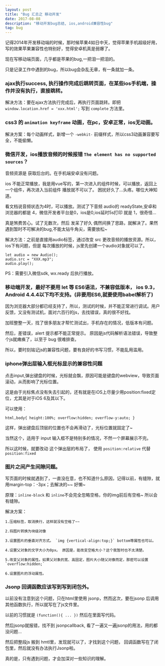 ```yaml
---
layout: post
title: "Bug 汇总之 移动开发"
date: 2017-08-08
description: "移动开发bug总结, ios,android兼容性bug"
tag: bug
---   
```


记得2014年开发移动端的时候，那时候苹果4如日中天，觉得苹果手机超级好用，写的效果苹果兼容性也特别好，觉得安卓机真是弱爆了。

现在写移动端页面，几乎都是苹果的bug,一把泪一把泪的。

只是记录工作中遇到的bug，所以bug会杂乱无章，有一条就加一条。

### ajax执行success, 执行操作完成后跳转页面，在某些ios手机端，操作并没有执行，直接跳转。

解决方法：要在ajax方法执行完成后，再执行页面跳转。即把 `window.location.href = 'xxx.html';` 写到 `complete` 方法里。

### css3 的 `animation keyframe` 动画，在pc，安卓正常，ios无动画。

解决方案：每个动画样式，新增一个 `-webkit-` 前缀样式，所以css3动画兼容要写全，不能偷懒。

### 微信开发，ios播放音频的时候报错 `The element has no supported sources`？

音频资源是 获取后台的。在手机端安卓没有问题。

ios 不能正常播放，我是用vue写的，第一次进入的组件时候，可以播放，返回上一个组件，再次进入当前组件 播放就不可以了。
困扰好久了...头疼。哪位大神知道。

看文档说音频状态为4时，可以播放。测试了下音频 audio的 readyState,安卓和浏览器的都是 4，微信开发者平台是0，ios是0,ios延时5s打印 就是 1，很奇怪...

真是煞费苦心。试了无数次，然后 发呆了好久 偶然间换了思路，就解决了。果然遇到暂时不可解决的bug,不能太钻牛角尖，需要放松~

解决方法：之前是直接用audio标签，通过改变 src 更改音频的播放资源。所以，ios下有问题，但是 每次播放的时候，js里先创建一个audio对象就可以了。

    let audio = new Audio();
    audio.src = "XXX.mp3";
    audio.play();

PS：需要引入微信sdk, wx.ready 后执行播放。

### 移动端开发，最好不要用 let 等 ES6语法，不兼容低版本， ios 9.3，Android 4.4.4以下均不支持。(非要用ES6,就要使用babel解析了)

因为浏览器大部分都已经支持了，所以，测试的时候，并不能正常进行调试。用户反馈，又没有测试机，面对六百行的js，去找错误，真的很不好找。 

加班整整一天，找了很多朋友才帮忙测试出，手机存在的情况，低版本有问题。

然后，差错误，alert 提示都不能正常提示。 原因是js代码解析语法错误，导致整个js就瘫痪了，以至于 bug 很难排查。

所以，要时刻铭记js的兼容性问题，要有良好的书写习惯，不能乱用滥用。

### iphone弹出层输入框光标显示的兼容性问题

点击input,弹出键盘的时候，光标就会飘，原因可能是键盘的webview，导致页面滚动，从而影响了光标位置。

这是由于光标焦点没有失去引起的，还有就是在iOS上尽量少用position:fixed定位，尤其是对于iOS 6及其以下。

可以使用：

    html,body{ height:100%; overflow:hidden; overflow-y:auto; }

这样，弹出键盘后顶层的位置也不会再滑动了，光标位置就固定了~

当然这个，适用于 input 输入框不是特别多的情况，不然一个屏幕展示不完。

所以这时候，就要改动 这个弹出层的布局了， 使用 `position:relative` 代替 `position:fixed` 



### 图片之间产生间隙问题。

写页面的时候就遇到了，一直没在意，也不知道什么原因，记得以前，有缝隙，就用margin-top：-3px；去解决的~~ 好懒~

原理：`inline-block` 和 `inline`不会完全忽略空格，你的img前后有空格~ 所以会有缝隙。 

解决方案：

    1.压缩标签，取消换行，这样就没有空格了~~ 

    2.将图片转换为块级对像

    3.设置图片的垂直对齐方式。 `img {vertical-align:top;}` bottom等属性也可以。

    4.设置父对象的文字大小为0px。 原因是，能改变空格大小？这个我暂时也不太清楚。

    5.改变父对象的属性。如果父对象的宽、高固定，图片大小随父对像而定，那麽可以设置 `overflow:hidden;`

    6.设置图片的浮动属性。

### Jsonp 回调函数应该写到写到闭包外。

以前没有注意到这个问题，只在html里使用 jsonp，然而这次，要在jsonp 后调用其他函数执行，所以就写在了js文件里。

以前的习惯就是 `(function(){ ... })` 然后在里面写代码。 

然后jsonp就报错，找不到 jsonpcallback, 看了一遍又一遍jsonp的用法，用的都没问题...

然后把整段js 搬到 hmtl里，发现就可以了，才找到这个问题， 回调函数写在了闭包里，然后就没有办法执行Jsonp啦。

真的是，只有遇到问题，才会加深对一些知识的理解。